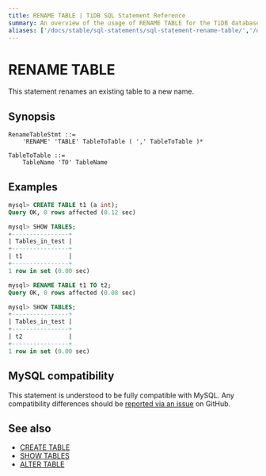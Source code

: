 ```yaml
---
title: RENAME TABLE | TiDB SQL Statement Reference
summary: An overview of the usage of RENAME TABLE for the TiDB database.
aliases: ['/docs/stable/sql-statements/sql-statement-rename-table/','/docs/v4.0/sql-statements/sql-statement-rename-table/','/docs/stable/reference/sql/statements/rename-table/']
---
```


# RENAME TABLE

This statement renames an existing table to a new name.

## Synopsis

```ebnf+diagram
RenameTableStmt ::=
    'RENAME' 'TABLE' TableToTable ( ',' TableToTable )*

TableToTable ::=
    TableName 'TO' TableName
```

## Examples

```sql
mysql> CREATE TABLE t1 (a int);
Query OK, 0 rows affected (0.12 sec)

mysql> SHOW TABLES;
+----------------+
| Tables_in_test |
+----------------+
| t1             |
+----------------+
1 row in set (0.00 sec)

mysql> RENAME TABLE t1 TO t2;
Query OK, 0 rows affected (0.08 sec)

mysql> SHOW TABLES;
+----------------+
| Tables_in_test |
+----------------+
| t2             |
+----------------+
1 row in set (0.00 sec)
```

## MySQL compatibility

This statement is understood to be fully compatible with MySQL. Any compatibility differences should be [reported via an issue](https://github.com/pingcap/tidb/issues/new/choose) on GitHub.

## See also

* [CREATE TABLE](/sql-statements/sql-statement-create-table.md)
* [SHOW TABLES](/sql-statements/sql-statement-show-tables.md)
* [ALTER TABLE](/sql-statements/sql-statement-alter-table.md)
